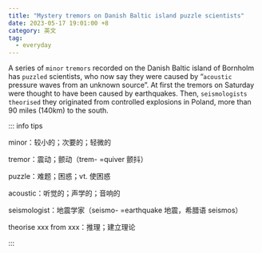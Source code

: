 ```yaml
---
title: "Mystery tremors on Danish Baltic island puzzle scientists"
date: 2023-05-17 19:01:00 +8
category: 英文
tag:
  - everyday
---
```


A series of `minor` `tremors` recorded on the Danish Baltic island of Bornholm has `puzzled` scientists, who now say they were caused by “`acoustic` pressure waves from an unknown source”. At first the tremors on Saturday were thought to have been caused by earthquakes. Then, `seismologists` `theorised` they originated from controlled explosions in Poland, more than 90 miles (140km) to the south.

::: info tips

minor：较小的；次要的；轻微的

tremor：震动；颤动（trem- =quiver 颤抖）

puzzle：难题；困惑；vt. 使困惑

acoustic：听觉的；声学的；音响的

seismologist：地震学家（seismo- =earthquake 地震，希腊语 seismos）

theorise xxx from xxx：推理；建立理论

:::
